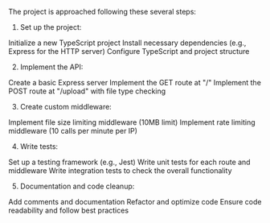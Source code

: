 The project is approached following these several steps:

1. Set up the project:

Initialize a new TypeScript project
Install necessary dependencies (e.g., Express for the HTTP server)
Configure TypeScript and project structure


2. Implement the API:

Create a basic Express server
Implement the GET route at "/"
Implement the POST route at "/upload" with file type checking


3. Create custom middleware:

Implement file size limiting middleware (10MB limit)
Implement rate limiting middleware (10 calls per minute per IP)


4. Write tests:

Set up a testing framework (e.g., Jest)
Write unit tests for each route and middleware
Write integration tests to check the overall functionality


5. Documentation and code cleanup:

Add comments and documentation
Refactor and optimize code
Ensure code readability and follow best practices